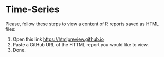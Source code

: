 # Time-Series
Please, follow these steps to view a content of R reports saved as HTML files: 
1. Open this link https://htmlpreview.github.io 
2. Paste a GitHub URL of the HTTML report you would like to view.  
3. Done.
